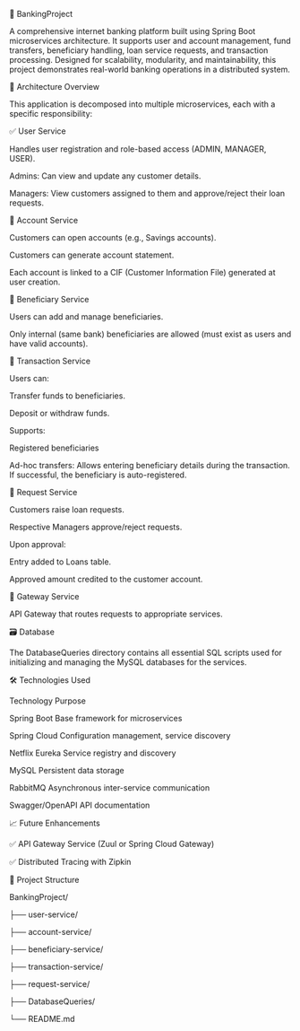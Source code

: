 🏦 BankingProject

A comprehensive internet banking platform built using Spring Boot microservices architecture. It supports user and account management, fund transfers, beneficiary handling, loan service requests, and transaction processing. Designed for scalability, modularity, and maintainability, this project demonstrates real-world banking operations in a distributed system.




🧱 Architecture Overview

This application is decomposed into multiple microservices, each with a specific responsibility:



✅ User Service

Handles user registration and role-based access (ADMIN, MANAGER, USER).

Admins: Can view and update any customer details.

Managers: View customers assigned to them and approve/reject their loan requests.



🏦 Account Service

Customers can open accounts (e.g., Savings accounts).

Customers can generate account statement.

Each account is linked to a CIF (Customer Information File) generated at user creation.


👥 Beneficiary Service

Users can add and manage beneficiaries.

Only internal (same bank) beneficiaries are allowed (must exist as users and have valid accounts).


💸 Transaction Service

Users can:

Transfer funds to beneficiaries.

Deposit or withdraw funds.

Supports:

Registered beneficiaries

Ad-hoc transfers: Allows entering beneficiary details during the transaction. If successful, the beneficiary is auto-registered.


📝 Request Service

Customers raise loan requests.

Respective Managers approve/reject requests.

Upon approval:

Entry added to Loans table.

Approved amount credited to the customer account.


👥 Gateway Service

API Gateway that routes requests to appropriate services.




🗃️ Database

The DatabaseQueries directory contains all essential SQL scripts used for initializing and managing the MySQL databases for the services.




🛠️ Technologies Used

Technology	Purpose

Spring Boot	Base framework for microservices

Spring Cloud	Configuration management, service discovery

Netflix Eureka	Service registry and discovery

MySQL	Persistent data storage

RabbitMQ	Asynchronous inter-service communication

Swagger/OpenAPI	API documentation




📈 Future Enhancements

✅ API Gateway Service (Zuul or Spring Cloud Gateway)

✅ Distributed Tracing with Zipkin





📂 Project Structure

BankingProject/

├── user-service/

├── account-service/

├── beneficiary-service/

├── transaction-service/

├── request-service/

├── DatabaseQueries/

└── README.md